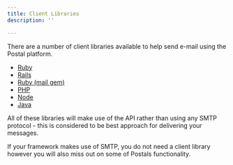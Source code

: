 ```yaml
---
title: Client Libraries
description: ''

---
```


There are a number of client libraries available to help send e-mail using the Postal platform.

* [Ruby](https://github.com/postalserver/postal-ruby)
* [Rails](https://github.com/postalserver/postal-rails)
* [Ruby (mail gem)](https://github.com/postalserver/postal-mailgem)
* [PHP](https://github.com/postalserver/postal-php)
* [Node](https://github.com/postalserver/postal-node)
* [Java](https://github.com/matthewmgamble/postal-java)

All of these libraries will make use of the API rather than using any SMTP protocol - this is considered to be best approach for delivering your messages.

If your framework makes use of SMTP, you do not need a client library however you will also miss out on some of Postals functionality.
